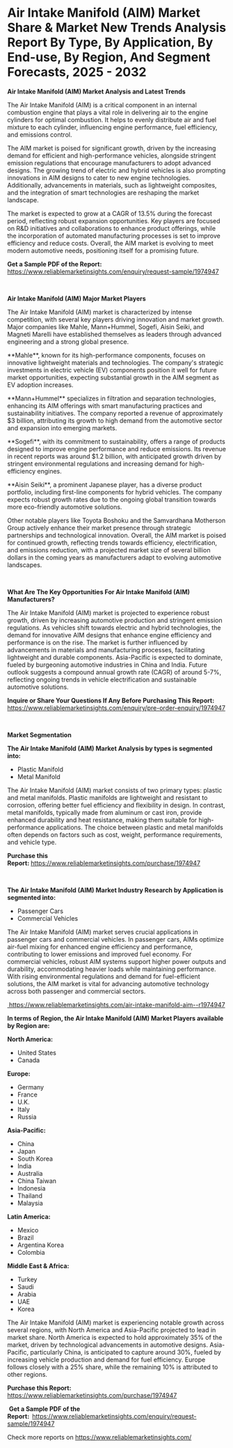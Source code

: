 <p><h1>Air Intake Manifold (AIM) Market Share & Market New Trends Analysis Report By Type, By Application, By End-use, By Region, And Segment Forecasts, 2025 - 2032</h1></p><p><strong>Air Intake Manifold (AIM) Market Analysis and Latest Trends</strong></p>
<p><p>The Air Intake Manifold (AIM) is a critical component in an internal combustion engine that plays a vital role in delivering air to the engine cylinders for optimal combustion. It helps to evenly distribute air and fuel mixture to each cylinder, influencing engine performance, fuel efficiency, and emissions control. </p><p>The AIM market is poised for significant growth, driven by the increasing demand for efficient and high-performance vehicles, alongside stringent emission regulations that encourage manufacturers to adopt advanced designs. The growing trend of electric and hybrid vehicles is also prompting innovations in AIM designs to cater to new engine technologies. Additionally, advancements in materials, such as lightweight composites, and the integration of smart technologies are reshaping the market landscape.</p><p>The market is expected to grow at a CAGR of 13.5% during the forecast period, reflecting robust expansion opportunities. Key players are focused on R&D initiatives and collaborations to enhance product offerings, while the incorporation of automated manufacturing processes is set to improve efficiency and reduce costs. Overall, the AIM market is evolving to meet modern automotive needs, positioning itself for a promising future.</p></p>
<p><strong>Get a Sample PDF of the Report:&nbsp;</strong> <a href="https://www.reliablemarketinsights.com/enquiry/request-sample/1974947?utm_campaign=2210&utm_medium=2&utm_source=Github&utm_content=ia&utm_term=31032025&utm_id=air-intake-manifold-aim">https://www.reliablemarketinsights.com/enquiry/request-sample/1974947</a></p>
<p>&nbsp;</p>
<p><strong>Air Intake Manifold (AIM) Major Market Players</strong></p>
<p><p>The Air Intake Manifold (AIM) market is characterized by intense competition, with several key players driving innovation and market growth. Major companies like Mahle, Mann+Hummel, Sogefi, Aisin Seiki, and Magneti Marelli have established themselves as leaders through advanced engineering and a strong global presence.</p><p>**Mahle**, known for its high-performance components, focuses on innovative lightweight materials and technologies. The company's strategic investments in electric vehicle (EV) components position it well for future market opportunities, expecting substantial growth in the AIM segment as EV adoption increases.</p><p>**Mann+Hummel** specializes in filtration and separation technologies, enhancing its AIM offerings with smart manufacturing practices and sustainability initiatives. The company reported a revenue of approximately $3 billion, attributing its growth to high demand from the automotive sector and expansion into emerging markets.</p><p>**Sogefi**, with its commitment to sustainability, offers a range of products designed to improve engine performance and reduce emissions. Its revenue in recent reports was around $1.2 billion, with anticipated growth driven by stringent environmental regulations and increasing demand for high-efficiency engines.</p><p>**Aisin Seiki**, a prominent Japanese player, has a diverse product portfolio, including first-line components for hybrid vehicles. The company expects robust growth rates due to the ongoing global transition towards more eco-friendly automotive solutions.</p><p>Other notable players like Toyota Boshoku and the Samvardhana Motherson Group actively enhance their market presence through strategic partnerships and technological innovation. Overall, the AIM market is poised for continued growth, reflecting trends towards efficiency, electrification, and emissions reduction, with a projected market size of several billion dollars in the coming years as manufacturers adapt to evolving automotive landscapes.</p></p>
<p>&nbsp;</p>
<p><strong>What Are The Key Opportunities For Air Intake Manifold (AIM) Manufacturers?</strong></p>
<p><p>The Air Intake Manifold (AIM) market is projected to experience robust growth, driven by increasing automotive production and stringent emission regulations. As vehicles shift towards electric and hybrid technologies, the demand for innovative AIM designs that enhance engine efficiency and performance is on the rise. The market is further influenced by advancements in materials and manufacturing processes, facilitating lightweight and durable components. Asia-Pacific is expected to dominate, fueled by burgeoning automotive industries in China and India. Future outlook suggests a compound annual growth rate (CAGR) of around 5-7%, reflecting ongoing trends in vehicle electrification and sustainable automotive solutions.</p></p>
<p><strong>Inquire or Share Your Questions If Any Before Purchasing This Report:</strong> <a href="https://www.reliablemarketinsights.com/enquiry/pre-order-enquiry/1974947?utm_campaign=2210&utm_medium=2&utm_source=Github&utm_content=ia&utm_term=31032025&utm_id=air-intake-manifold-aim">https://www.reliablemarketinsights.com/enquiry/pre-order-enquiry/1974947</a></p>
<p>&nbsp;</p>
<p><strong>Market Segmentation</strong></p>
<p><strong>The Air Intake Manifold (AIM) Market Analysis by types is segmented into:</strong></p>
<p><ul><li>Plastic Manifold</li><li>Metal Manifold</li></ul></p>
<p><p>The Air Intake Manifold (AIM) market consists of two primary types: plastic and metal manifolds. Plastic manifolds are lightweight and resistant to corrosion, offering better fuel efficiency and flexibility in design. In contrast, metal manifolds, typically made from aluminum or cast iron, provide enhanced durability and heat resistance, making them suitable for high-performance applications. The choice between plastic and metal manifolds often depends on factors such as cost, weight, performance requirements, and vehicle type.</p></p>
<p><strong>Purchase this Report:&nbsp;</strong><a href="https://www.reliablemarketinsights.com/purchase/1974947?utm_campaign=2210&utm_medium=2&utm_source=Github&utm_content=ia&utm_term=31032025&utm_id=air-intake-manifold-aim">https://www.reliablemarketinsights.com/purchase/1974947</a></p>
<p>&nbsp;</p>
<p><strong>The Air Intake Manifold (AIM) Market Industry Research by Application is segmented into:</strong></p>
<p><ul><li>Passenger Cars</li><li>Commercial Vehicles</li></ul></p>
<p><p>The Air Intake Manifold (AIM) market serves crucial applications in passenger cars and commercial vehicles. In passenger cars, AIMs optimize air-fuel mixing for enhanced engine efficiency and performance, contributing to lower emissions and improved fuel economy. For commercial vehicles, robust AIM systems support higher power outputs and durability, accommodating heavier loads while maintaining performance. With rising environmental regulations and demand for fuel-efficient solutions, the AIM market is vital for advancing automotive technology across both passenger and commercial sectors.</p></p>
<p><a href="https://www.reliablemarketinsights.com/air-intake-manifold-aim--r1974947?utm_campaign=2210&utm_medium=2&utm_source=Github&utm_content=ia&utm_term=31032025&utm_id=air-intake-manifold-aim">&nbsp;https://www.reliablemarketinsights.com/air-intake-manifold-aim--r1974947</a></p>
<p><strong>In terms of Region, the Air Intake Manifold (AIM) Market Players available by Region are:</strong></p>
<p>
    <p> <strong> North America: </strong>
        <ul>
            <li>United States</li>
            <li>Canada</li>
        </ul>
        </p> 
    <p> <strong> Europe: </strong>
        <ul>
            <li>Germany</li>
            <li>France</li>
            <li>U.K.</li>
            <li>Italy</li>
            <li>Russia</li>
        </ul>
        </p> 
    <p> <strong> Asia-Pacific: </strong>
        <ul>
            <li>China</li>
            <li>Japan</li>
            <li>South Korea</li>
            <li>India</li>
            <li>Australia</li>
            <li>China Taiwan</li>
            <li>Indonesia</li>
            <li>Thailand</li>
            <li>Malaysia</li>
        </ul>
        </p> 
    <p> <strong> Latin America: </strong>
        <ul>
            <li>Mexico</li>
            <li>Brazil</li>
            <li>Argentina Korea</li>
            <li>Colombia</li>
        </ul>
        </p> 
    <p> <strong> Middle East & Africa: </strong>
        <ul>
            <li>Turkey</li>
            <li>Saudi</li>
            <li>Arabia</li>
            <li>UAE</li>
            <li>Korea</li>
        </ul>
    </p>
    </p>
<p><p>The Air Intake Manifold (AIM) market is experiencing notable growth across several regions, with North America and Asia-Pacific projected to lead in market share. North America is expected to hold approximately 35% of the market, driven by technological advancements in automotive designs. Asia-Pacific, particularly China, is anticipated to capture around 30%, fueled by increasing vehicle production and demand for fuel efficiency. Europe follows closely with a 25% share, while the remaining 10% is attributed to other regions.</p></p>
<p><strong>Purchase this Report: </strong><a href="https://www.reliablemarketinsights.com/purchase/1974947?utm_campaign=2210&utm_medium=2&utm_source=Github&utm_content=ia&utm_term=31032025&utm_id=air-intake-manifold-aim">https://www.reliablemarketinsights.com/purchase/1974947</a></p>
<p>&nbsp;<strong>Get a Sample PDF of the Report:&nbsp;&nbsp;</strong><a href="https://www.reliablemarketinsights.com/enquiry/request-sample/1974947?utm_campaign=2210&utm_medium=2&utm_source=Github&utm_content=ia&utm_term=31032025&utm_id=air-intake-manifold-aim">https://www.reliablemarketinsights.com/enquiry/request-sample/1974947</a></p>
<p><strong></strong></p>
<p>Check more reports on <a href="https://www.reliablemarketinsights.com/?utm_campaign=2210&utm_medium=2&utm_source=Github&utm_content=ia&utm_term=31032025&utm_id=air-intake-manifold-aim">https://www.reliablemarketinsights.com/</a></p>
